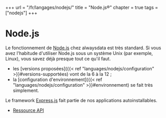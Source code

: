 +++
url = "/fr/langages/nodejs/"
title = "Node.js®"
chapter = true
tags = ["nodejs"]
+++

# Node.js

Le fonctionnement de [Node.js](https://nodejs.org/) chez alwaysdata est très standard. Si vous avez l'habitude d'utiliser Node.js sous un système Unix (par exemple, Linux), vous savez déjà presque tout ce qu'il faut.

* les [versions proposées]({{< ref "languages/nodejs/configuration" >}}#versions-supportées) vont de la 6 à la 12 ;
* la [configuration d'environnement]({{< ref "languages/nodejs/configuration" >}}#environnement) se fait très simplement.

Le framework [Express.js](https://expressjs.com/fr/) fait partie de nos applications autoinstallables. 

* [Ressource API](https://api.alwaysdata.com/v1/environment/nodejs/doc/)
